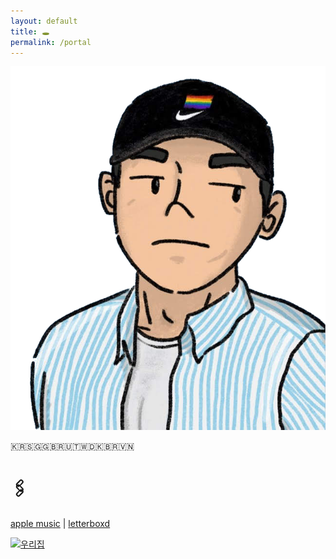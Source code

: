 ```yaml
---
layout: default
title: 🕳️
permalink: /portal
---
```


![](assets/uploads/profile.png)

🇰🇷🇸🇬🇬🇧🇷🇺🇹🇼🇩🇰🇧🇷🇻🇳

# 🖇️

[apple music](https://music.apple.com/profile/getmyitunesback) | [letterboxd](https://letterboxd.com/joxd/)

[![우리집](https://zzzzip.mycafe24.com/zip5.gif)](https://zzzzip.mycafe24.com/)
